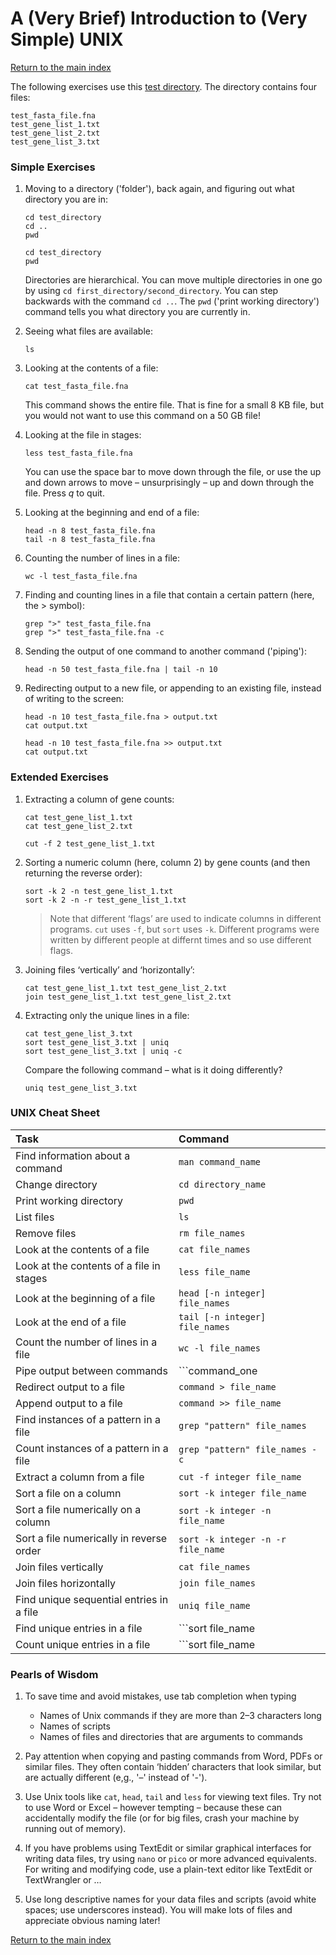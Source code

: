 # A (Very Brief) Introduction to (Very Simple) UNIX


[Return to the main index](../index.html)


The following exercises use this [test directory](../UNIX/test_directory.zip).  The directory contains four files:

```
test_fasta_file.fna
test_gene_list_1.txt
test_gene_list_2.txt
test_gene_list_3.txt
```


### Simple Exercises

1. Moving to a directory ('folder'), back again, and figuring out what directory you are in:
   ```
   cd test_directory
   cd ..
   pwd
   
   cd test_directory
   pwd
   ```

   Directories are hierarchical. You can move multiple directories in one go by using ```cd first_directory/second_directory```. You can step backwards with the command ```cd ..```. The ```pwd``` ('print working directory') command tells you what directory you are currently in.

2. Seeing what files are available:
   ```
   ls
   ```

3. Looking at the contents of a file:
   ```
   cat test_fasta_file.fna
   ```
   
   This command shows the entire file. That is fine for a small 8 KB file, but you would not want to use this command on a 50 GB file!

4. Looking at the file in stages:
   ```
   less test_fasta_file.fna
   ```
   
   You can use the space bar to move down through the file, or use the up and down arrows to move – unsurprisingly – up and down through the file.  Press *q* to quit.


5. Looking at the beginning and end of a file:
   ```
   head -n 8 test_fasta_file.fna
   tail -n 8 test_fasta_file.fna
   ```

6. Counting the number of lines in a file:
   ```
   wc -l test_fasta_file.fna
   ```

7. Finding and counting lines in a file that contain a certain pattern (here, the > symbol):
   ```
   grep ">" test_fasta_file.fna
   grep ">" test_fasta_file.fna -c
   ```

8. Sending the output of one command to another command ('piping'):
   ```
   head -n 50 test_fasta_file.fna | tail -n 10
   ```

9. Redirecting output to a new file, or appending to an existing file, instead of writing to the screen:
   ```
   head -n 10 test_fasta_file.fna > output.txt
   cat output.txt
   
   head -n 10 test_fasta_file.fna >> output.txt
   cat output.txt
   ```


### Extended Exercises

1. Extracting a column of gene counts:
   ```
   cat test_gene_list_1.txt
   cat test_gene_list_2.txt
   
   cut -f 2 test_gene_list_1.txt
   ```

2. Sorting a numeric column (here, column 2) by gene counts (and then returning the reverse order):
   ```
   sort -k 2 -n test_gene_list_1.txt
   sort -k 2 -n -r test_gene_list_1.txt
   ```
   
   > Note that different ‘flags’ are used to indicate columns in different programs. ```cut``` uses ```-f```, but  ```sort``` uses ```-k```. Different programs were written by different people at differnt times and so use different flags.

3. Joining files ‘vertically’ and ‘horizontally’:
   ```
   cat test_gene_list_1.txt test_gene_list_2.txt
   join test_gene_list_1.txt test_gene_list_2.txt
   ```
   
4. Extracting only the unique lines in a file:
   ```
   cat test_gene_list_3.txt
   sort test_gene_list_3.txt | uniq
   sort test_gene_list_3.txt | uniq -c
   ```
   
   Compare the following command – what is it doing differently?
   ```
   uniq test_gene_list_3.txt
   ```


### UNIX Cheat Sheet

Task | Command
:---- | :----
Find information about a command | ```man command_name```
Change directory | ```cd directory_name```
Print working directory | ```pwd```
List files | ```ls```
Remove files | ```rm file_names```
Look at the contents of a file | ```cat file_names```
Look at the contents of a file in stages  | ```less file_name```
Look at the beginning of a file | ```head [-n integer] file_names```
Look at the end of a file | ```tail [-n integer] file_names```
Count the number of lines in a file | ```wc -l file_names```
Pipe output between commands | ```command_one | command_two```
Redirect output to a file | ```command > file_name```
Append output to a file | ```command >> file_name```
Find instances of a pattern in a file | ```grep "pattern" file_names```
Count instances of a pattern in a file | ```grep "pattern" file_names -c```
Extract a column from a file | ```cut -f integer file_name```
Sort a file on a column | ```sort -k integer file_name```
Sort a file numerically on a column | ```sort -k integer -n file_name```
Sort a file numerically in reverse order | ```sort -k integer -n -r file_name```
Join files vertically | ```cat file_names```
Join files horizontally | ```join file_names```
Find unique sequential entries in a file | ```uniq file_name```
Find unique entries in a file | ```sort file_name | uniq```
Count unique entries in a file | ```sort file_name | uniq -c```


### Pearls of Wisdom

1. To save time and avoid mistakes, use tab completion when typing
   * Names of Unix commands if they are more than 2–3 characters long
   * Names of scripts
   * Names of files and directories that are arguments to commands

2. Pay attention when copying and pasting commands from Word, PDFs or similar files. They often contain ‘hidden’ characters that look similar, but are actually different (e,g., '–' instead of '-').

3. Use Unix tools like ```cat```, ```head```, ```tail``` and ```less``` for viewing text files. Try not to use Word or Excel – however tempting – because these can accidentally modify the file (or for big files, crash your machine by running out of memory).

4. If you have problems using TextEdit or similar graphical interfaces for writing data files, try using ```nano``` or ```pico``` or more advanced equivalents. For writing and modifying code, use a plain-text editor like TextEdit or TextWrangler or …

5. Use long descriptive names for your data files and scripts (avoid white spaces; use underscores instead). You will make lots of files and appreciate obvious naming later!


[Return to the main index](../index.html)

